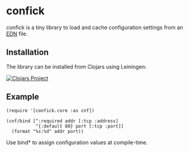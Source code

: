 # confick

confick is a tiny library to load and cache configuration settings from an [EDN](https://github.com/edn-format/edn) file.

## Installation

The library can be installed from Clojars using Leiningen:

[![Clojars Project](http://clojars.org/zcfux/confick/latest-version.svg)](https://clojars.org/zcfux/confick)

## Example

	(require '[confick.core :as cnf])

	(cnf/bind [^:required addr [:tcp :address]
	           ^{:default 80} port [:tcp :port]]
	  (format "%s:%d" addr port))

Use bind\* to assign configuration values at compile-time.
